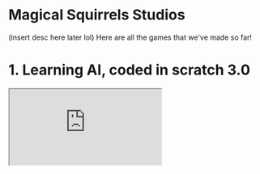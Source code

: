 # Magical Squirrels Studios
(insert desc here later lol)
Here are all the games that we've made so far!
# 1. Learning AI, coded in scratch 3.0
<iframe src=https://scratch.mit.edu/projects/1205889248/ title=Learning AI>
  <p>Your browser does not support iframes.</p>
</iframe>
